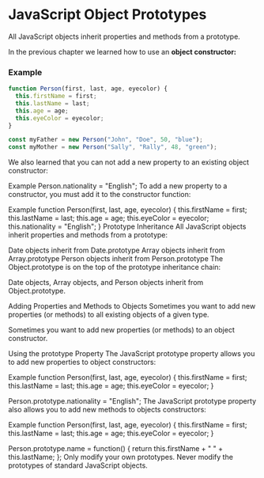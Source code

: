 # JavaScript Object Prototypes


All JavaScript objects inherit properties and methods from a prototype.

In the previous chapter we learned how to use an **object constructor:**

### Example
```js
function Person(first, last, age, eyecolor) {
  this.firstName = first;
  this.lastName = last;
  this.age = age;
  this.eyeColor = eyecolor;
}

const myFather = new Person("John", "Doe", 50, "blue");
const myMother = new Person("Sally", "Rally", 48, "green");
```


We also learned that you can not add a new property to an existing object constructor:

Example
Person.nationality = "English";
To add a new property to a constructor, you must add it to the constructor function:

Example
function Person(first, last, age, eyecolor) {
  this.firstName = first;
  this.lastName = last;
  this.age = age;
  this.eyeColor = eyecolor;
  this.nationality = "English";
}
Prototype Inheritance
All JavaScript objects inherit properties and methods from a prototype:

Date objects inherit from Date.prototype
Array objects inherit from Array.prototype
Person objects inherit from Person.prototype
The Object.prototype is on the top of the prototype inheritance chain:

Date objects, Array objects, and Person objects inherit from Object.prototype.

Adding Properties and Methods to Objects
Sometimes you want to add new properties (or methods) to all existing objects of a given type.

Sometimes you want to add new properties (or methods) to an object constructor.

Using the prototype Property
The JavaScript prototype property allows you to add new properties to object constructors:

Example
function Person(first, last, age, eyecolor) {
  this.firstName = first;
  this.lastName = last;
  this.age = age;
  this.eyeColor = eyecolor;
}

Person.prototype.nationality = "English";
The JavaScript prototype property also allows you to add new methods to objects constructors:

Example
function Person(first, last, age, eyecolor) {
  this.firstName = first;
  this.lastName = last;
  this.age = age;
  this.eyeColor = eyecolor;
}

Person.prototype.name = function() {
  return this.firstName + " " + this.lastName;
};
Only modify your own prototypes. Never modify the prototypes of standard JavaScript objects.

